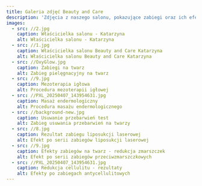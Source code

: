 ```yaml
---
title: Galeria zdjęć Beauty and Care
description: 'Zdjęcia z naszego salonu, pokazujące zabiegi oraz ich efekty.'
images:
  - src: //2.jpg
    caption: Właścicielka salonu - Katarzyna
    alt: Właścicielka salonu - Katarzyna
  - src: //1.jpg
    caption: Właścicielka salonu Beauty and Care Katarzyna
    alt: Właścicielka salonu Beauty and Care Katarzyna
  - src: //OxyGlow.jpg
    caption: Zabiegi na twarz
    alt: Zabieg pielęgnacyjny na twarz
  - src: //9.jpg
    caption: Mezoterapia igłowa
    alt: Procedura mezoterapii igłowej
  - src: //PXL_20250407_143954631.jpg
    caption: Masaż endermologiczny
    alt: Procedura masażu endermologicznego
  - src: //background-new.jpg
    caption: Usuwanie przebarwień test
    alt: Zabieg usuwania przebarwień na twarzy
  - src: //8.jpg
    caption: Rezultat zabiegu liposukcji laserowej
    alt: Efekt po serii zabiegów liposukcji laserowej
  - src: //9.jpg
    caption: Efekty zabiegów na twarz - redukcja zmarszczek
    alt: Efekt po serii zabiegów przeciwzmarszczkowych
  - src: //PXL_20250407_143954631.jpg
    caption: Redukcja cellulitu - rezultaty
    alt: Efekty po zabiegach antycellulitowych
---
```


